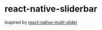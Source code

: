 # react-native-sliderbar

Inspired by [react-native-multi-slider](https://github.com/JackDanielsAndCode/react-native-multi-slider)

